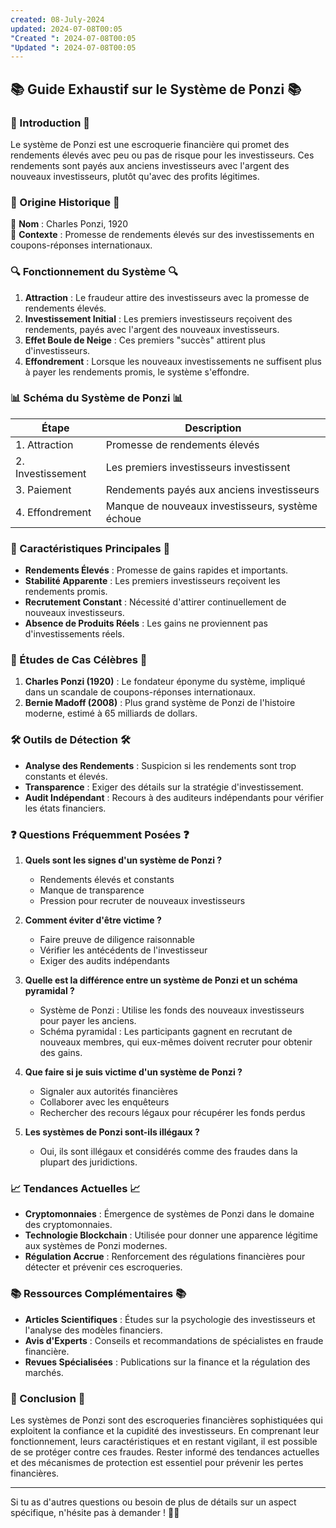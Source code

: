 ```yaml
---
created: 08-July-2024
updated: 2024-07-08T00:05
"Created ": 2024-07-08T00:05
"Updated ": 2024-07-08T00:05
---
```

## 📚 Guide Exhaustif sur le Système de Ponzi 📚

### 🌟 Introduction 🌟
Le système de Ponzi est une escroquerie financière qui promet des rendements élevés avec peu ou pas de risque pour les investisseurs. Ces rendements sont payés aux anciens investisseurs avec l'argent des nouveaux investisseurs, plutôt qu'avec des profits légitimes. 

### 📜 Origine Historique 📜
🔹 **Nom** : Charles Ponzi, 1920  
🔹 **Contexte** : Promesse de rendements élevés sur des investissements en coupons-réponses internationaux.

### 🔍 Fonctionnement du Système 🔍

1. **Attraction** : Le fraudeur attire des investisseurs avec la promesse de rendements élevés.
2. **Investissement Initial** : Les premiers investisseurs reçoivent des rendements, payés avec l'argent des nouveaux investisseurs.
3. **Effet Boule de Neige** : Ces premiers "succès" attirent plus d'investisseurs.
4. **Effondrement** : Lorsque les nouveaux investissements ne suffisent plus à payer les rendements promis, le système s'effondre.

### 📊 Schéma du Système de Ponzi 📊

| Étape            | Description                                    |
|------------------|------------------------------------------------|
| 1. Attraction    | Promesse de rendements élevés                  |
| 2. Investissement| Les premiers investisseurs investissent        |
| 3. Paiement      | Rendements payés aux anciens investisseurs     |
| 4. Effondrement  | Manque de nouveaux investisseurs, système échoue|

### 🔎 Caractéristiques Principales 🔎

- **Rendements Élevés** : Promesse de gains rapides et importants.
- **Stabilité Apparente** : Les premiers investisseurs reçoivent les rendements promis.
- **Recrutement Constant** : Nécessité d'attirer continuellement de nouveaux investisseurs.
- **Absence de Produits Réels** : Les gains ne proviennent pas d'investissements réels.

### 📌 Études de Cas Célèbres 📌

1. **Charles Ponzi (1920)** : Le fondateur éponyme du système, impliqué dans un scandale de coupons-réponses internationaux.
2. **Bernie Madoff (2008)** : Plus grand système de Ponzi de l'histoire moderne, estimé à 65 milliards de dollars.

### 🛠️ Outils de Détection 🛠️

- **Analyse des Rendements** : Suspicion si les rendements sont trop constants et élevés.
- **Transparence** : Exiger des détails sur la stratégie d'investissement.
- **Audit Indépendant** : Recours à des auditeurs indépendants pour vérifier les états financiers.

### ❓ Questions Fréquemment Posées ❓

1. **Quels sont les signes d'un système de Ponzi ?**
   - Rendements élevés et constants
   - Manque de transparence
   - Pression pour recruter de nouveaux investisseurs

2. **Comment éviter d'être victime ?**
   - Faire preuve de diligence raisonnable
   - Vérifier les antécédents de l'investisseur
   - Exiger des audits indépendants

3. **Quelle est la différence entre un système de Ponzi et un schéma pyramidal ?**
   - Système de Ponzi : Utilise les fonds des nouveaux investisseurs pour payer les anciens.
   - Schéma pyramidal : Les participants gagnent en recrutant de nouveaux membres, qui eux-mêmes doivent recruter pour obtenir des gains.

4. **Que faire si je suis victime d'un système de Ponzi ?**
   - Signaler aux autorités financières
   - Collaborer avec les enquêteurs
   - Rechercher des recours légaux pour récupérer les fonds perdus

5. **Les systèmes de Ponzi sont-ils illégaux ?**
   - Oui, ils sont illégaux et considérés comme des fraudes dans la plupart des juridictions.

### 📈 Tendances Actuelles 📈

- **Cryptomonnaies** : Émergence de systèmes de Ponzi dans le domaine des cryptomonnaies.
- **Technologie Blockchain** : Utilisée pour donner une apparence légitime aux systèmes de Ponzi modernes.
- **Régulation Accrue** : Renforcement des régulations financières pour détecter et prévenir ces escroqueries.

### 📚 Ressources Complémentaires 📚

- **Articles Scientifiques** : Études sur la psychologie des investisseurs et l'analyse des modèles financiers.
- **Avis d'Experts** : Conseils et recommandations de spécialistes en fraude financière.
- **Revues Spécialisées** : Publications sur la finance et la régulation des marchés.

### 🧩 Conclusion 🧩
Les systèmes de Ponzi sont des escroqueries financières sophistiquées qui exploitent la confiance et la cupidité des investisseurs. En comprenant leur fonctionnement, leurs caractéristiques et en restant vigilant, il est possible de se protéger contre ces fraudes. Rester informé des tendances actuelles et des mécanismes de protection est essentiel pour prévenir les pertes financières.

---

Si tu as d'autres questions ou besoin de plus de détails sur un aspect spécifique, n'hésite pas à demander ! 🌟📘
